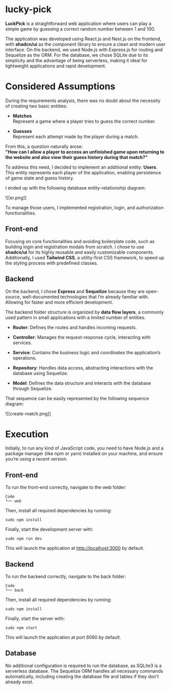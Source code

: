 # lucky-pick

**LuckPick** is a straightforward web application where users can play a simple game by guessing a correct random number between 1 and 100.

The application was developed using React.js and Next.js on the frontend, with **shadcn/ui** as the component library to ensure a clean and modern user interface. On the backend, we used Node.js with Express.js for routing and Sequelize as the ORM. For the database, we chose SQLite due to its simplicity and the advantage of being serverless, making it ideal for lightweight applications and rapid development.


# Considered Assumptions

During the requirements analysis, there was no doubt about the necessity of creating two basic entities:

- **Matches**  
  Represent a game where a player tries to guess the correct number.

- **Guesses**  
  Represent each attempt made by the player during a match.

From this, a question naturally arose:  
**"How can I allow a player to access an unfinished game upon returning to the website and also view their guess history during that match?"**

To address this need, I decided to implement an additional entity: **Users**.  
This entity represents each player of the application, enabling persistence of game state and guess history.

I ended up with the following database entity-relationship diagram:

![[er.png]]

To manage those users, I implemented registration, login, and authorization functionalities.
## Front-end

Focusing on core functionalities and avoiding boilerplate code, such as building login and registration modals from scratch. I chose to use **shadcn/ui** for its highly reusable and easily customizable components. Additionally, I used **Tailwind CSS**, a utility-first CSS framework, to speed up the styling process with predefined classes.

## Backend 

On the backend, I chose **Express** and **Sequelize** because they are open-source, well-documented technologies that I’m already familiar with. Allowing for faster and more efficient development.

The backend folder structure is organized by **data flow layers**, a commonly used pattern in small applications with a limited number of entities.

- **Router**: Defines the routes and handles incoming requests.
    
- **Controller**: Manages the request-response cycle, interacting with services.
    
- **Service**: Contains the business logic and coordinates the application’s operations.
    
- **Repository**: Handles data access, abstracting interactions with the database using Sequelize.
    
- **Model**: Defines the data structure and interacts with the database through Sequelize.

That sequence can be easily represented by the following sequence diagram:

![[create-match.png]]


# Execution

Initially, to run any kind of JavaScript code, you need to have Node.js and a package manager (like npm or yarn) installed on your machine, and ensure you’re using a recent version.


## Front-end

To run the front-end correctly, navigate to the web folder:

```
Code
└── web
```

Then, install all required dependencies by running:

```
sudo npm install
```

Finally, start the development server with:

```
sudo npm run dev
```

This will launch the application at [http://localhost:3000](http://localhost:3000) by default.


## Backend 

To run the backend correctly, navigate to the back folder:

```
Code
└── back
```

Then, install all required dependencies by running:

```
sudo npm install
```

Finally, start the server with:

```
sudo npm start
```

This will launch the application at port 8080 by default.


## Database

No additional configuration is required to run the database, as SQLite3 is a serverless database. The Sequelize ORM handles all necessary commands automatically, including creating the database file and tables if they don’t already exist.

